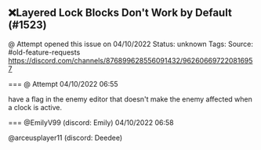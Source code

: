 ## ❌Layered Lock Blocks Don't Work by Default (#1523)
@ Attempt opened this issue on 04/10/2022
Status: unknown
Tags: 
Source: #old-feature-requests https://discord.com/channels/876899628556091432/962606697220816957


=== @ Attempt 04/10/2022 06:55

have a flag in the enemy editor that doesn't make the enemy affected when a clock is active.

=== @EmilyV99 (discord: Emily) 04/10/2022 06:58

@arceusplayer11 (discord: Deedee)
